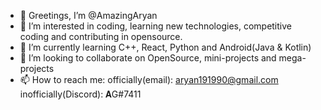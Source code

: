 - 👋 Greetings, I’m @AmazingAryan
- 👀 I’m interested in coding, learning new technologies, competitive coding and contributing in opensource.
- 🌱 I’m currently learning C++, React, Python and Android(Java & Kotlin)
- 💞️ I’m looking to collaborate on OpenSource, mini-projects and mega-projects
- 📫 How to reach me: officially(email): aryan191990@gmail.com
                      inofficially(Discord): 𝐀G#7411

<!---
AmazingAryan/AmazingAryan is a ✨ special ✨ repository because its `README.md` (this file) appears on your GitHub profile.
You can click the Preview link to take a look at your changes.
--->
